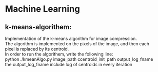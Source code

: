 # Machine Learning<br />
## k-means-algorithem:<br />
Implementation of the k-means algorithm for image compression.<br />
The algorithm is implemented on the pixels of the image, and then each pixel is replaced by its centroid.<br />
In order to run the algorithem, write the following line:<br />
python ./kmeanAlgo.py image_path ccentroid_init_path output_log_fname<br />
the output_log_fname include log of centroids in every iteration<br />
<br />
